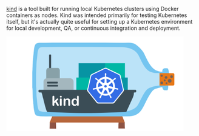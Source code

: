 [kind](https://kind.sigs.k8s.io/) is a tool built for running local Kubernetes clusters using Docker containers as nodes. Kind was intended primarily for testing Kubernetes itself, but it's actually quite useful for setting up a Kubernetes environment for local development, QA, or continuous integration and deployment. 

 ![kind](./assets/kind.png)